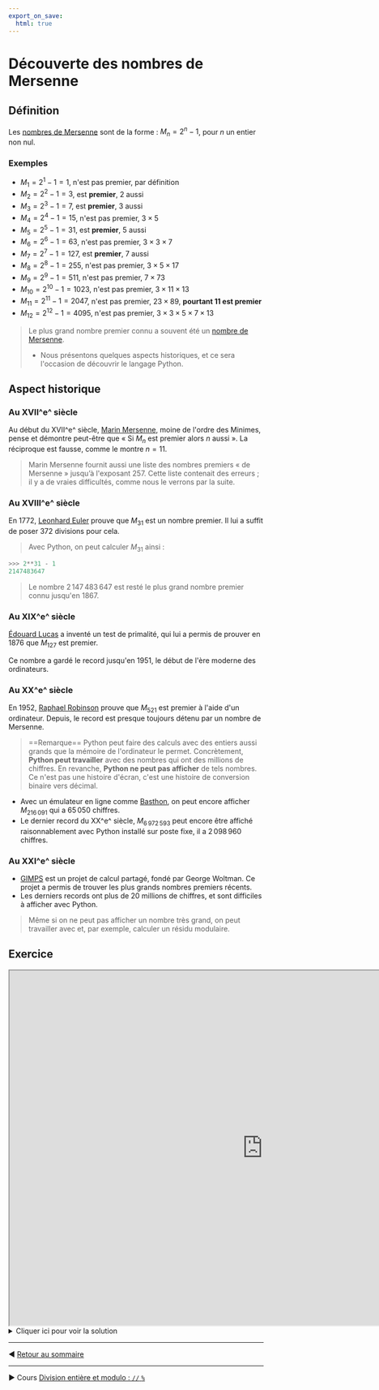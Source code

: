 ```yaml
---
export_on_save:
  html: true
---
```



# Découverte des nombres de Mersenne

## Définition

Les [nombres de Mersenne](https://fr.wikipedia.org/wiki/Nombre_de_Mersenne_premier) sont de la forme : $M_n = 2^n -1$, pour $n$ un entier non nul. 


### Exemples

- $M_1 = 2^1 -1 = 1$, n'est pas premier, par définition
- $M_2 = 2^2 -1 = 3$, est **premier**, 2 aussi
- $M_3 = 2^3 -1 = 7$, est **premier**, 3 aussi
- $M_4 = 2^4 -1 = 15$, n'est pas premier, $3\times5$
- $M_5 = 2^5 -1 = 31$, est **premier**, 5 aussi
- $M_6 = 2^6 -1 = 63$, n'est pas premier, $3\times3\times7$
- $M_7 = 2^7 -1 = 127$, est **premier**, 7 aussi
- $M_8 = 2^8 -1 = 255$, n'est pas premier, $3\times5\times17$
- $M_9 = 2^9 -1 = 511$, n'est pas premier, $7\times73$
- $M_{10} = 2^{10} -1 = 1023$, n'est pas premier, $3\times11\times13$
- $M_{11} = 2^{11} -1 = 2047$, n'est pas premier, $23\times89$, **pourtant 11 est premier**
- $M_{12} = 2^{12} -1 = 4095$, n'est pas premier, $3\times3\times5\times7\times13$

> Le plus grand nombre premier connu a souvent été un [nombre de Mersenne](https://fr.wikipedia.org/wiki/Nombre_de_Mersenne_premier).
> - Nous présentons quelques aspects historiques, et ce sera l'occasion de découvrir le langage Python.


## Aspect historique

### Au XVII^e^ siècle

Au début du XVII^e^ siècle, [Marin Mersenne](https://fr.wikipedia.org/wiki/Marin_Mersenne), moine de l'ordre des Minimes, pense et démontre peut-être que « Si $M_n$ est premier alors $n$ aussi ». La réciproque est fausse, comme le montre $n = 11$.

> Marin Mersenne fournit aussi une liste des nombres premiers « de Mersenne » jusqu’à l'exposant 257. Cette liste contenait des erreurs ; il y a de vraies difficultés, comme nous le verrons par la suite.


### Au XVIII^e^ siècle

En 1772, [Leonhard Euler](https://fr.wikipedia.org/wiki/Leonhard_Euler) prouve que $M_{31}$ est un nombre premier. Il lui a suffit de poser $372$ divisions pour cela.


> Avec Python, on peut calculer $M_{31}$ ainsi :

```python
>>> 2**31 - 1
2147483647
```

> Le nombre $2\,147\,483\,647$ est resté le plus grand nombre premier connu jusqu'en 1867. 

### Au XIX^e^ siècle

[Édouard Lucas](https://fr.wikipedia.org/wiki/%C3%89douard_Lucas) a inventé un test de primalité, qui lui a permis de prouver en 1876 que $M_{127}$ est premier.

Ce nombre a gardé le record jusqu'en 1951, le début de l'ère moderne des ordinateurs.

### Au XX^e^ siècle

En 1952, [Raphael Robinson](https://fr.wikipedia.org/wiki/Raphael_Robinson) prouve que $M_{521}$ est premier à l'aide d'un ordinateur. Depuis, le record est presque toujours détenu par un nombre de Mersenne.

> ==Remarque==
> Python peut faire des calculs avec des entiers aussi grands que la mémoire de l'ordinateur le permet. Concrètement, **Python peut travailler** avec des nombres qui ont des millions de chiffres. En revanche, **Python ne peut pas afficher** de tels nombres. Ce n'est pas une histoire d'écran, c'est une histoire de conversion binaire vers décimal.
- Avec un émulateur en ligne comme [Basthon](https://console.basthon.fr/), on peut encore afficher $M_{216\,091}$ qui a $65\,050$ chiffres.
- Le dernier record du XX^e^ siècle, $M_{6\,972\,593}$ peut encore être affiché raisonnablement avec Python installé sur poste fixe, il a $2\,098\,960$ chiffres.


### Au XXI^e^ siècle

- [GIMPS](https://fr.wikipedia.org/wiki/Great_Internet_Mersenne_Prime_Search) est un projet de calcul partagé, fondé par George Woltman. Ce projet a permis de trouver les plus grands nombres premiers récents.
- Les derniers records ont plus de 20 millions de chiffres, et sont difficiles à afficher avec Python.

> Même si on ne peut pas afficher un nombre très grand, on peut travailler avec et, par exemple, calculer un résidu modulaire.


## Exercice

<iframe src="https://console.basthon.fr/?script=eJxTUlLi5VJWcK1ILUrOTE5VsOLl4uVyTsxJLs1JLVLwjTc0MlewUjBSOLxAISdRoaA0s7g4MQ-oDiiuo1CQU1qsYAjSoQQyBgAM1hPP" width="1000" height="700"></iframe>

<details>
   <summary>Cliquer ici pour voir la solution</summary>
   Dans la console, on entre et on obtient
<pre>>>> 2**127 - 1
170141183460469231731687303715884105727
</pre>
</details>


---

:arrow_backward: [Retour au sommaire](python-maths-1.html)


---

:arrow_forward: Cours [Division entière et modulo : `//` `%`](C_division_modulo.html)

